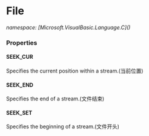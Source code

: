 ﻿# File
_namespace: [Microsoft.VisualBasic.Language.C](<a href="#" onClick="load('/docs/Microsoft.VisualBasic.Language.C/index.md')"></a>)_






### Properties

#### SEEK_CUR
Specifies the current position within a stream.(当前位置)
#### SEEK_END
Specifies the end of a stream.(文件结束)
#### SEEK_SET
Specifies the beginning of a stream.(文件开头)
